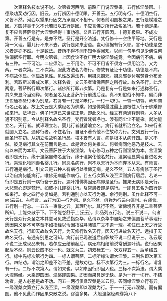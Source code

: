 <!-- { "loadSidebar": true } -->
　　次第释名枝本说不说。次第者河西明。前略广门说涅槃果。五行修涅槃因。十德聚功奖劝行因。旧云。五行辨因十德明果。开善云。五行明有行。十德明空行。义皆不然。河西以望果行因文乃承蹑义不相干。何者前明圆极之果。五行是梯蹬之因。方圆非类于义不允若旧以五行是因。不应言佛之所行故名圣行。若十德是果。复不应言菩萨修行大涅槃经得十事功德。又且五行非圆因。十德非极果。不成次第。开善五行是有。是亦不然。圣行是开空法道。梵行修十一空住平等地。天行是第一义理。婴儿行不来不去。病行是如来密语。岂可偏据有行义耶。言十功德是空义者是亦不然。十是数法。昔所不得不闻不知今得闻知。以闻一句半句见少佛性何独偏据空行耶。今明次第者。上因食论不食广明大般涅槃施竟。今因病何不病。病有三种。一不可治。二应须治。三不用治。不可不用皆不须方一须用治治。又为两。一者次第。二不次第。服此方法名为修行。修故有证证十功德。功德是不病。不病故体显。体显故见性。见性故遍法界。用摄恶摄邪。摄恶邪竟付嘱焚身分布舍利。若取斯义善成次第。次释名者。文云圣者诸佛菩萨之所行故。故名圣行。此含两意。菩萨所行即次第行。诸佛所行即非次第。乃是复有一行是如来行通称圣行。其义未显今当别释。何者圣名为正菩萨所行前浅后深。真不知俗俗不知中。偏而非正但通称圣行未为别意。若复有一行是如来行。一行一切行。一智一切智。故知圆行名正名圣。故上文云是大乘经名为佛乘。如是佛乘最胜最上圆根性人行于佛乘修如来行。法华云。佛子行道已来世成正觉。即此义也。经文有两通释别释。人多从通不识别意。今从别释名故名圣行。梵行者梵者净也。涉有同尘尘不能染。就功能立名。天行者。就谛理立名。婴儿行者就譬喻立名。病行者就所治立名。如来行者就圆人立名。通称行者。不住名行。自证不著令他不住故称为行。文列五行一行。而圣行在初。从初立名故称圣行品。枝本者有人言。病是根本从病开四。是义不然。彼见病行其文在前而言是本。此是读文何关推义。何者病同他恶乃是枝末。云何以末而为本耶。文云菩萨住于大般涅槃。专心修习五种之行则涅槃为本。言涅槃者即是天行。缘于涅槃自修名圣行。缘于涅槃化他名梵行。涅槃理显乘理自进名天行。乘理化物同善名婴儿行。同恶名病行。岂不以天行为本而弃本从末。有师言。五行通是病行。引文云是五种人有病行处唯佛无病。是义不然。五人有病修于圣行以治自病何能病行。唯佛无病能作病行。若五行次第从浅至深则病行居后。若论一行即是五行则一病行备于五行。迦叶推佛佛因无病即是圣行。推果无病即是天行。大悲熏心即是梵行。如彼小儿即婴儿行。及常患者即是病行。一即具五名为圆行是如来行。余之四行亦复如是。若判通别亦以天行为通。余行则别。虽作此释不可一向(云云)。有师言。五行为因一行为果。是义不然。俱称为行云何偏判。有师言。五行别一行总。一五五一束散之异。其理乃尔。其行不然。诸佛境界非是二乘菩萨所知。上能束散于下。下不能卷舒于上(云云)。此品列五行名。说三不说二。何者天行是众行众圣之本其意可见故遥指杂华。私谓以杂华中自始之末偏圆菩萨事理行愿因果义足不可卒备不如指经以令因指往寻睹彼广文不逾一理。初住已上天之行故故名天行。行即天故故名天行。为天修行故名天行。因天行进故名天行。远指于天故名天行。有通有别思之可知。病行前已现说道后自彰故不说二但说于三。私云既不说二还成现品未有。若尔应云结前起后。病无病相结前说常酬迦叶请。说行因果起后不然。则云说四不说一也。就文为三。初双标五一。次双释五一。后单结五行。标中先标次第行为四。一标人谓菩萨。二标所缘法谓大涅槃。三列名即次第五行。四结劝。谓治之即差不治不差。是故劝也。标不次第行为三。一标行名。谓复有一行。二标不次第人。谓如来也。以如来因行即因人也。三标不次第法。谓大乘大涅槃经。大乘即圆因。涅槃即圆果。即因而果具足无缺。是为一行一切行。不结劝者。是人必差是故不劝。问五一两行俱缘涅槃是义云何。答同缘涅槃立行有异。一缘涅槃次第立行从浅至深。一缘涅槃即以涅槃为行。于一一行无非涅槃。而有偏圆。他不见此而作因果束散之说。谬滥多矣。
大般涅槃经疏卷第八下
